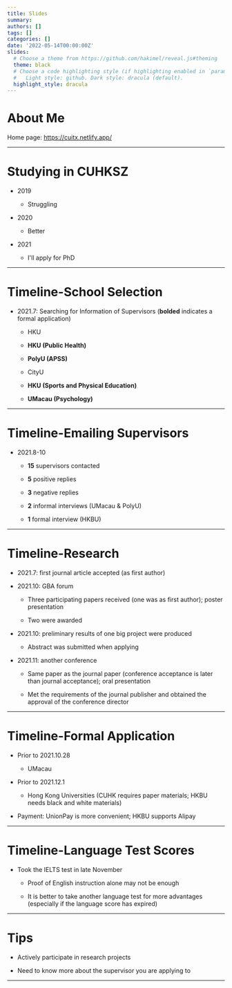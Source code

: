 ```yaml
---
title: Slides
summary: 
authors: []
tags: []
categories: []
date: '2022-05-14T00:00:00Z'
slides:
  # Choose a theme from https://github.com/hakimel/reveal.js#theming
  theme: black
  # Choose a code highlighting style (if highlighting enabled in `params.toml`)
  #   Light style: github. Dark style: dracula (default).
  highlight_style: dracula
---
```


# About Me

Home page: https://cuitx.netlify.app/

---

# Studying in CUHKSZ

- 2019

  - Struggling

- 2020

  - Better

- 2021

  - I'll apply for PhD

---

# Timeline-School Selection

- 2021.7: Searching for Information of Supervisors (**bolded** indicates a formal application)

  - HKU

  - **HKU (Public Health)**

  - **PolyU (APSS)**

  - CityU

  - **HKU (Sports and Physical Education)**

  - **UMacau (Psychology)**

---

# Timeline-Emailing Supervisors

- 2021.8-10

  - **15** supervisors contacted

  - **5** positive replies

  - **3** negative replies

  - **2** informal interviews (UMacau & PolyU)

  - **1** formal interview (HKBU)

---

# Timeline-Research

- 2021.7: first journal article accepted (as first author)

- 2021.10: GBA forum

  - Three participating papers received (one was as first author); poster presentation

  - Two were awarded

- 2021.10: preliminary results of one big project were produced

  - Abstract was submitted when applying

- 2021.11: another conference

  - Same paper as the journal paper (conference acceptance is later than journal acceptance); oral presentation

  - Met the requirements of the journal publisher and obtained the approval of the conference director

---

# Timeline-Formal Application

- Prior to 2021.10.28

  - UMacau

- Prior to 2021.12.1

  - Hong Kong Universities (CUHK requires paper materials; HKBU needs black and white materials)

- Payment: UnionPay is more convenient; HKBU supports Alipay

---

# Timeline-Language Test Scores

- Took the IELTS test in late November

  - Proof of English instruction alone may not be enough

  - It is better to take another language test for more advantages (especially if the language score has expired)

---

# Tips

- Actively participate in research projects

- Need to know more about the supervisor you are applying to

---
